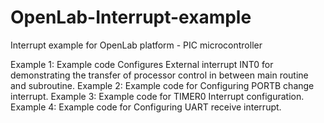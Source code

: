 # OpenLab-Interrupt-example
Interrupt example for OpenLab platform - PIC microcontroller

Example 1: Example code Configures External interrupt INT0 for demonstrating the transfer of processor control in between main routine and subroutine.
Example 2: Example code for Configuring PORTB change interrupt.
Example 3: Example code for TIMER0 Interrupt configuration.
Example 4: Example code for Configuring UART receive interrupt.
